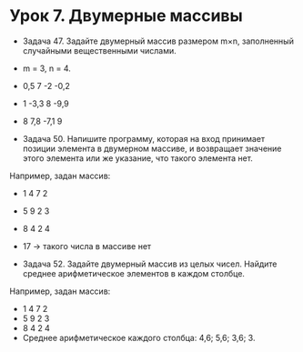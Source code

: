 # Урок 7. Двумерные массивы
+ Задача 47. Задайте двумерный массив размером m×n, заполненный случайными вещественными числами.

+ m = 3, n = 4.
+ 0,5 7 -2 -0,2
+ 1 -3,3 8 -9,9
+ 8 7,8 -7,1 9

+ Задача 50. Напишите программу, которая на вход принимает позиции элемента в двумерном массиве, и возвращает значение этого элемента или же указание, что такого элемента нет.

Например, задан массив:
+ 1 4 7 2
+ 5 9 2 3
+ 8 4 2 4
+ 17 -> такого числа в массиве нет

+ Задача 52. Задайте двумерный массив из целых чисел. Найдите среднее арифметическое элементов в каждом столбце.

Например, задан массив:
+ 1 4 7 2
+ 5 9 2 3
+ 8 4 2 4
+ Среднее арифметическое каждого столбца: 4,6; 5,6; 3,6; 3.